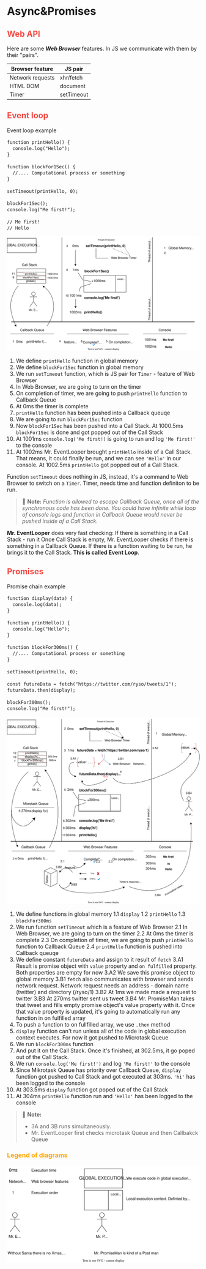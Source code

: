 <style>
r { color: #f54842 }    /*h2*/
o { color: Orange }     /*h3*/
g { color: Green }      /*h4*/
my { background: #ffdc6e4d }
</style>

# Async&Promises

## <r>Web API</r>

Here are some **_Web Browser_** features. In JS we communicate with them by their "pairs".

| Browser feature  | JS pair    |
| ---------------- | ---------- |
| Network requests | xhr/fetch  |
| HTML DOM         | document   |
| Timer            | setTimeout |

## <r>Event loop</r>

Event loop example

```JS
function printHello() {
  console.log("Hello");
}

function blockFor1Sec() {
  //.... Computational process or something
}

setTimeout(printHello, 0);

blockFor1Sec();
console.log("Me first!");

// Me first!
// Hello
```

![eventLoopDiagram](/assets/eventLoop.svg)

1. We define `printHello` function in global memory
2. We define `blockFor1Sec` function in global memory
3. We run `setTimeout` function, which is JS pair for `Timer` - feature of Web Browser
4. In Web Browser, we are going to turn on the timer
5. On completion of timer, we are going to push `printHello` function to Callback Queue
6. At 0ms the timer is complete
7. `printHello` function has been pushed into a Callback queuqe
8. We are going to run `blockFor1Sec` function
9. Now `blockFor1Sec` has been pushed into a Call Stack. At 1000.5ms `blockFor1Sec` is done and got popped out of the Call Stack
10. At 1001ms `console.log('Me first!)` is going to run and log `'Me first!'` to the console
11. At 1002ms Mr. EventLooper brought `printHello` inside of a Call Stack. That means, it could finally be run, and we can see `'Hello'` in our console. At 1002.5ms `printHello` got popped out of a Call Stack.

Function `setTimeout` does nothing in JS, instead, it's a command to Web Browser to switch on a `Timer`. Timer, needs time and function definiton to be run.

> :memo: **Note:** _Function is allowed to escape Callback Queue, once all of the synchronous code has been done. You could have infinite while loop of console logs and function in Callback Queue would never be pushed inside of a Call Stack._

**Mr. EventLooper** does very fast checking:
If there is something in a Call Stack - run it
Once Call Stack is empty, Mr. EventLooper checks if there is something in a Callback Queue. If there is a function waiting to be run, he brings it to the Call Stack.
**This is called Event Loop**.

## <r>Promises</r>

Promise chain example

```JS
function display(data) {
  console.log(data);
}

function printHello() {
  console.log("Hello");
}

function blockFor300ms() {
  //.... Computational process or something
}

setTimeout(printHello, 0);

const futureData = fetch("https://twitter.com/ryso/tweets/1");
futureData.then(display);

blockFor300ms();
console.log("Me first!");
```

![promiseDiagram](/assets/promises.svg)

1. We define functions in global memory
   1.1 `display`
   1.2 `printHello`
   1.3 `blockFor300ms`
2. We run function `setTimeout` which is a feature of Web Browser
   2.1 In Web Browser, we are going to turn on the timer
   2.2 At 0ms the timer is complete
   2.3 On completion of timer, we are going to push `printHello` function to Callback Queue
   2.4 `printHello` function is pushed into Callback queuqe
3. We define constant `futureData` and assign to it result of `fetch`
   3.A1 Result is promise object with `value` property and `on fulfilled` property. Both properties are empty for now
   3.A2 We save this promise object to global memory
   3.B1 `fetch` also communicates with browser and sends network request. Network request needs an address - domain name (twitter) and directory (/ryso/1)
   3.B2 At 1ms we made made a request to twitter
   3.B3 At 270ms twitter sent us tweet
   3.B4 Mr. PromiseMan takes that tweet and fills empty promise object's value property with it. Once that value property is updated, it's going to automatically run any function in on fulfilled array
4. To push a function to on fullfilled array, we use `.then` method
5. `display` function can't run unless all of the code in global execution context executes. For now it got pushed to Microtask Queue
6. We run `blockFor300ms` function
7. And put it on the Call Stack. Once it's finished, at 302.5ms, it go poped out of the Call Stack.
8. We run `console.log('Me first!')` and log `'Me first!'` to the console
9. Since Mikrotask Queue has priority over Callback Queue, `display` function got pushed to Call Stack and got executed at 303ms. `'hi'` has been logged to the console
10. At 303.5ms `display` function got poped out of the Call Stack
11. At 304ms `printHello` function run and `'Hello'` has been logged to the console

> :memo: **Note:**
>
> - 3A and 3B runs simultaneously.
> - Mr. EventLooper first checks microtask Queue and then Callbakck Queue

### <o>Legend of diagrams</o>

![legendDiagram](/assets/legendDiagram.svg)
